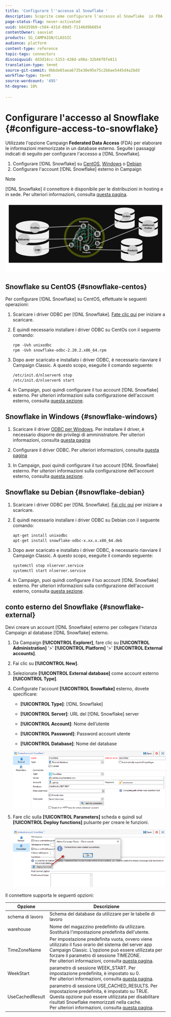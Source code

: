 ```yaml
---
title: 'Configurare l''accesso al Snowflake '
description: Scoprite come configurare l'accesso al Snowflake  in FDA
page-status-flag: never-activated
uuid: b84359b9-c584-431d-80d5-71146d9b6854
contentOwner: sauviat
products: SG_CAMPAIGN/CLASSIC
audience: platform
content-type: reference
topic-tags: connectors
discoiquuid: dd3d14cc-5153-428d-a98a-32b46f0fe811
translation-type: tm+mt
source-git-commit: 9bbde65aea6735e30e95e75c2b6ae5445d4a2bdd
workflow-type: tm+mt
source-wordcount: '495'
ht-degree: 10%

---
```



# Configurare l&#39;accesso al Snowflake  {#configure-access-to-snowflake}

Utilizzate l&#39;opzione Campaign **Federated Data Access** (FDA) per elaborare le informazioni memorizzate in un database esterno. Seguite i passaggi indicati di seguito per configurare l&#39;accesso a [!DNL Snowflake].

1. Configurare [!DNL Snowflake] su [CentOS](#snowflake-centos), [Windows](#snowflake-windows) o [Debian](#snowflake-debian)
1. Configurare l&#39;account [!DNL Snowflake] [](#snowflake-external) esterno in Campaign


>[!NOTE]
>
>[!DNL Snowflake] il connettore è disponibile per le distribuzioni in hosting e in sede. Per ulteriori informazioni, consulta [questa pagina](../../installation/using/capability-matrix.md).

![](assets/snowflake_3.png)

##  Snowflake su CentOS {#snowflake-centos}

Per configurare [!DNL Snowflake] su CentOS, effettuate le seguenti operazioni:

1. Scaricare i driver ODBC per [!DNL Snowflake]. [Fate clic qui](https://sfc-repo.snowflakecomputing.com/odbc/linux/latest/snowflake-odbc-2.20.2.x86_64.rpm) per iniziare a scaricare.
1. È quindi necessario installare i driver ODBC su CentOs con il seguente comando:

   ```
   rpm -Uvh unixodbc
   rpm -Uvh snowflake-odbc-2.20.2.x86_64.rpm
   ```

1. Dopo aver scaricato e installato i driver ODBC, è necessario riavviare il Campaign Classic. A questo scopo, eseguite il comando seguente:

   ```
   /etc/init.d/nlserver6 stop
   /etc/init.d/nlserver6 start
   ```

1. In Campaign, puoi quindi configurare il tuo account [!DNL Snowflake] esterno. Per ulteriori informazioni sulla configurazione dell&#39;account esterno, consulta [questa sezione](#snowflake-external).

## Snowflake  in Windows {#snowflake-windows}

1. Scaricare il driver [ODBC per Windows](https://docs.snowflake.net/manuals/user-guide/odbc-download.html). Per installare il driver, è necessario disporre dei privilegi di amministratore. Per ulteriori informazioni, consulta [questa pagina](https://docs.snowflake.net/manuals/user-guide/admin-user-management.html)

1. Configurare il driver ODBC. Per ulteriori informazioni, consulta [questa pagina](https://docs.snowflake.net/manuals/user-guide/odbc-windows.html#step-2-configure-the-odbc-driver)

1. In Campaign, puoi quindi configurare il tuo account [!DNL Snowflake] esterno. Per ulteriori informazioni sulla configurazione dell&#39;account esterno, consulta [questa sezione](#snowflake-external).

## Snowflake  su Debian {#snowflake-debian}

1. Scaricare i driver ODBC per [!DNL Snowflake]. [Fai clic qui](https://sfc-repo.snowflakecomputing.com/odbc/linux/latest/index.html) per iniziare a scaricare.

1. È quindi necessario installare i driver ODBC su Debian con il seguente comando:

   ```
   apt-get install unixodbc
   apt-get install snowflake-odbc-x.xx.x.x86_64.deb
   ```

1. Dopo aver scaricato e installato i driver ODBC, è necessario riavviare il Campaign Classic. A questo scopo, eseguite il comando seguente:

   ```
   systemctl stop nlserver.service
   systemctl start nlserver.service
   ```

1. In Campaign, puoi quindi configurare il tuo account [!DNL Snowflake] esterno. Per ulteriori informazioni sulla configurazione dell&#39;account esterno, consulta [questa sezione](#snowflake-external).

##  conto esterno del Snowflake {#snowflake-external}

Devi creare un account [!DNL Snowflake] esterno per collegare l&#39;istanza Campaign al database [!DNL Snowflake] esterno.

1. Da Campaign **[!UICONTROL Explorer]**, fare clic su **[!UICONTROL Administration]** &#39;>&#39; **[!UICONTROL Platform]** &#39;>&#39; **[!UICONTROL External accounts]**.

1. Fai clic su **[!UICONTROL New]**.

1. Selezionate **[!UICONTROL External database]** come account esterno **[!UICONTROL Type]**.

1. Configurate l&#39;account **[!UICONTROL Snowflake]** esterno, dovete specificare:

   * **[!UICONTROL Type]**: [!DNL Snowflake]

   * **[!UICONTROL Server]**: URL del [!DNL Snowflake] server

   * **[!UICONTROL Account]**: Nome dell’utente

   * **[!UICONTROL Password]**: Password account utente

   * **[!UICONTROL Database]**: Nome del database

   ![](assets/snowflake.png)

1. Fare clic sulla **[!UICONTROL Parameters]** scheda e quindi sul **[!UICONTROL Deploy functions]** pulsante per creare le funzioni.

   ![](assets/snowflake_2.png)

Il connettore supporta le seguenti opzioni:

| Opzione | Descrizione |
|---|---|
| schema di lavoro | Schema del database da utilizzare per le tabelle di lavoro |
| warehouse | Nome del magazzino predefinito da utilizzare. Sostituirà l&#39;impostazione predefinita dell&#39;utente. |
| TimeZoneName | Per impostazione predefinita vuota, ovvero viene utilizzato il fuso orario del sistema del server app Campaign Classic. L’opzione può essere utilizzata per forzare il parametro di sessione TIMEZONE. <br>Per ulteriori informazioni, consulta [questa pagina](https://docs.snowflake.net/manuals/sql-reference/parameters.html#timezone). |
| WeekStart | parametro di sessione WEEK_START. Per impostazione predefinita, è impostato su 0. <br>Per ulteriori informazioni, consulta [questa pagina](https://docs.snowflake.com/en/sql-reference/parameters.html#week-start). |
| UseCachedResult | parametro di sessione USE_CACHED_RESULTS. Per impostazione predefinita, è impostato su TRUE. Questa opzione può essere utilizzata per disabilitare  risultati Snowflake memorizzati nella cache. <br>Per ulteriori informazioni, consulta [questa pagina](https://docs.snowflake.net/manuals/user-guide/querying-persisted-results.html). |
